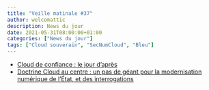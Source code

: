 ```yaml
---
title: "Veille matinale #37"
author: welcomattic
description: News du jour
date: 2021-05-31T08:00:00+01:00
categories: ["News du jour"]
tags: ["Cloud souverain", "SecNumCloud", "Bleu"]
---
```


- [Cloud de confiance : le jour d’après](https://www.nextinpact.com/article/46140/cloud-confiance-jour-dapres)
- [Doctrine Cloud au centre : un pas de géant pour la modernisation numérique de l’État, et des interrogations](https://blog.scaleway.com/fr/doctrine-cloud-au-centre-un-pas-de-geant-pour-la-modernisation-numerique-de-letat-et-des-interrogations/)